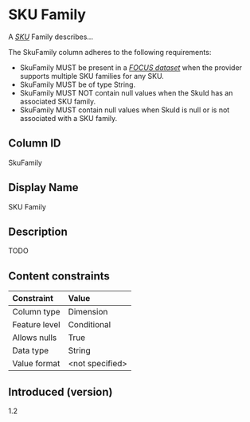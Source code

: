 # SKU Family

A [*SKU*](#glossary:sku) Family describes...

The SkuFamily column adheres to the following requirements:

* SkuFamily MUST be present in a [*FOCUS dataset*](#glossary:FOCUS-dataset) when the provider supports multiple SKU families for any SKU.
* SkuFamily MUST be of type String.
* SkuFamily MUST NOT contain null values when the SkuId has an associated SKU family.
* SkuFamily MUST contain null values when SkuId is null or is not associated with a SKU family.

## Column ID

SkuFamily

## Display Name

SKU Family

## Description

TODO

## Content constraints

| Constraint    | Value            |
| :------------ | :--------------- |
| Column type   | Dimension        |
| Feature level | Conditional      |
| Allows nulls  | True             |
| Data type     | String           |
| Value format  | \<not specified> |

## Introduced (version)

1.2
